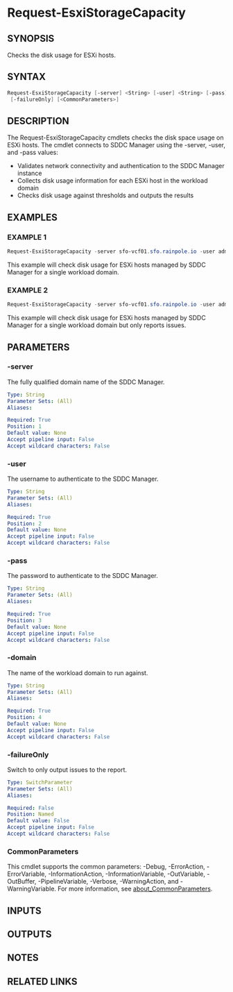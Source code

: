 # Request-EsxiStorageCapacity

## SYNOPSIS

Checks the disk usage for ESXi hosts.

## SYNTAX

```powershell
Request-EsxiStorageCapacity [-server] <String> [-user] <String> [-pass] <String> [-domain] <String>
 [-failureOnly] [<CommonParameters>]
```

## DESCRIPTION

The Request-EsxiStorageCapacity cmdlets checks the disk space usage on ESXi hosts.
The cmdlet connects to SDDC
Manager using the -server, -user, and -pass values:

- Validates network connectivity and authentication to the SDDC Manager instance
- Collects disk usage information for each ESXi host in the workload domain
- Checks disk usage against thresholds and outputs the results

## EXAMPLES

### EXAMPLE 1

```powershell
Request-EsxiStorageCapacity -server sfo-vcf01.sfo.rainpole.io -user admin@local -pass VMw@re1!VMw@re1! -domain sfo-w01
```

This example will check disk usage for ESXi hosts managed by SDDC Manager for a single workload domain.

### EXAMPLE 2

```powershell
Request-EsxiStorageCapacity -server sfo-vcf01.sfo.rainpole.io -user admin@local -pass VMw@re1!VMw@re1! -domain sfo-w01 -failureOnly
```

This example will check disk usage for ESXi hosts managed by SDDC Manager for a single workload domain but only reports issues.

## PARAMETERS

### -server

The fully qualified domain name of the SDDC Manager.

```yaml
Type: String
Parameter Sets: (All)
Aliases:

Required: True
Position: 1
Default value: None
Accept pipeline input: False
Accept wildcard characters: False
```

### -user

The username to authenticate to the SDDC Manager.

```yaml
Type: String
Parameter Sets: (All)
Aliases:

Required: True
Position: 2
Default value: None
Accept pipeline input: False
Accept wildcard characters: False
```

### -pass

The password to authenticate to the SDDC Manager.

```yaml
Type: String
Parameter Sets: (All)
Aliases:

Required: True
Position: 3
Default value: None
Accept pipeline input: False
Accept wildcard characters: False
```

### -domain

The name of the workload domain to run against.

```yaml
Type: String
Parameter Sets: (All)
Aliases:

Required: True
Position: 4
Default value: None
Accept pipeline input: False
Accept wildcard characters: False
```

### -failureOnly

Switch to only output issues to the report.

```yaml
Type: SwitchParameter
Parameter Sets: (All)
Aliases:

Required: False
Position: Named
Default value: False
Accept pipeline input: False
Accept wildcard characters: False
```

### CommonParameters

This cmdlet supports the common parameters: -Debug, -ErrorAction, -ErrorVariable, -InformationAction, -InformationVariable, -OutVariable, -OutBuffer, -PipelineVariable, -Verbose, -WarningAction, and -WarningVariable. For more information, see [about_CommonParameters](http://go.microsoft.com/fwlink/?LinkID=113216).

## INPUTS

## OUTPUTS

## NOTES

## RELATED LINKS
